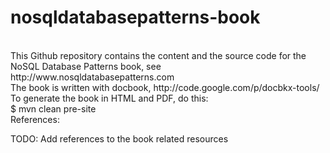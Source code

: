 nosqldatabasepatterns-book
==========================
<br/>
This Github repository contains the content and the source code for the NoSQL Database Patterns book, see http://www.nosqldatabasepatterns.com

<br/>
The book is written with docbook, http://code.google.com/p/docbkx-tools/
<br/>
To generate the book in HTML and PDF, do this:
<br/>
    $ mvn clean pre-site

<br/>
References:
<br/>

TODO: Add references to the book related resources
<br/>

